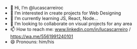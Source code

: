 - 👋 Hi, I’m @lucascarreiroc
- 👀 I’m interested in create projects for Web Designing
- 🌱 I’m currently learning JS, React, Node...
- 💞️ I’m looking to collaborate on visual projects for any area
- 📫 How to reach me: www.linkedin.com/in/lucascarreiro / https://wa.me/5561991240101
- 😄 Pronouns: him/his

<!---
lucascarreiroc/lucascarreiroc is a ✨ special ✨ repository because its `README.md` (this file) appears on your GitHub profile.
You can click the Preview link to take a look at your changes.
--->
